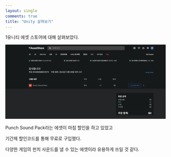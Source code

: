```yaml
---
layout: single
comments: true
title: "Unity 살펴보기"
---
```


1유니티 에셋 스토어에 대해 살펴보았다.

![test](../images/2024-12-26-first/test.png)

Punch Sound Pack라는 에셋이 마침 할인을 하고 있었고



기간제 할인코드를 통해 무료로 구입했다.

 다양한 게임의 펀치 사운드를 낼 수 있는 에셋이라 유용하게 쓰일 것 같다.
